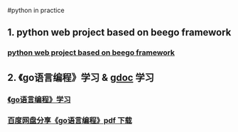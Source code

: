 #python in practice 
<h2>1. python web project based on beego framework</h2>
<h3><a href="https://github.com/robertzhai/go/tree/master/food">python web project based on beego framework</a></h3>

<h2>2. 《go语言编程》学习 &  <a href="https://golang.org/doc/">gdoc</a> 学习 </h2>
<h3><a href="https://github.com/robertzhai/go/tree/master/go_programming_study">《go语言编程》学习</a></h3>
<h3><a href="https://pan.baidu.com/s/1qXV50ao"> 百度网盘分享《go语言编程》pdf 下载</a></h3>


